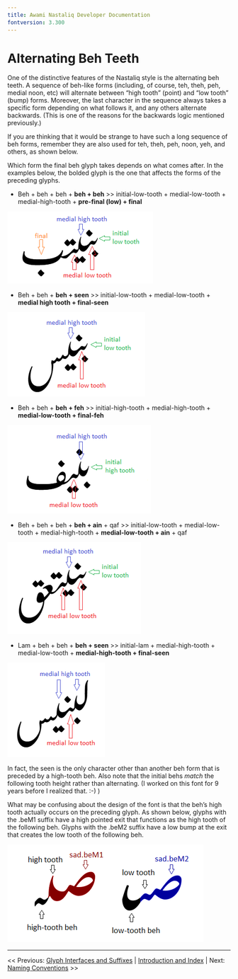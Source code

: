 ```yaml
---
title: Awami Nastaliq Developer Documentation
fontversion: 3.300
---
```


# Alternating Beh Teeth

One of the distinctive features of the Nastaliq style is the alternating beh teeth. A sequence of beh-like forms (including, of course, teh, theh, peh, medial noon, etc) will alternate between “high tooth” (point) and “low tooth” (bump) forms. Moreover, the last character in the sequence always takes a specific form depending on what follows it, and any others alternate backwards. (This is one of the reasons for the backwards logic mentioned previously.)

If you are thinking that it would be strange to have such a long sequence of beh forms, remember they are also used for teh, theh, peh, noon, yeh, and others, as shown below.

Which form the final beh glyph takes depends on what comes after. In the examples below, the bolded glyph is the one that affects the forms of the preceding glyphs.

- Beh + beh + beh + **beh + beh**  >>  initial-low-tooth + medial-low-tooth + medial-high-tooth + **pre-final (low) + final**

![](images/BehTeeth_bbbbb_marked.png)

- Beh + beh + **beh + seen**  >> initial-low-tooth + medial-low-tooth + **medial high tooth + final-seen**

![](images/BehTeeth_bbbs_marked.png)

- Beh + beh + **beh + feh**   >>  initial-high-tooth + medial-high-tooth + **medial-low-tooth + final-feh**

![](images/BehTeeth_bbbf_marked.png)

- Beh + beh + beh + **beh + ain** + qaf  >>  initial-low-tooth + medial-low-tooth + medial-high-tooth + **medial-low-tooth + ain** + qaf

![](images/BehTeeth_bbbbaq_marked.png)

- Lam + beh + beh + **beh + seen**  >>  initial-lam + medial-high-tooth + medial-low-tooth + **medial-high-tooth + final-seen**

![](images/BehTeeth_lbbbs_marked.png)

In fact, the seen is the only character other than another beh form that is preceded by a high-tooth beh. Also note that the initial behs _match_ the following tooth height rather than alternating. (I worked on this font for 9 years before I realized that. :-) )

What may be confusing about the design of the font is that the beh’s high tooth actually occurs on the preceding glyph. As shown below, glyphs with the .beM1 suffix have a high pointed exit that functions as the high tooth of the following beh. Glyphs with the .beM2 suffix have a low bump at the exit that creates the low tooth of the following beh.

![](images/SadBehHighLowTeeth.png)

-------

<< Previous: [Glyph Interfaces and Suffixes](dev03_interfaces.md) | [Introduction and Index](dev01_intro.md) | Next: [Naming Conventions](dev05_namingconv.md) >>


<!-- PRODUCT SITE ONLY
[font id='awami' face='AwamiNastaliq-Regular' size='150%' rtl=1]
[font id='awamiL' face='AwamiNastaliq-Regular' size='150%' ltr=1]
-->
